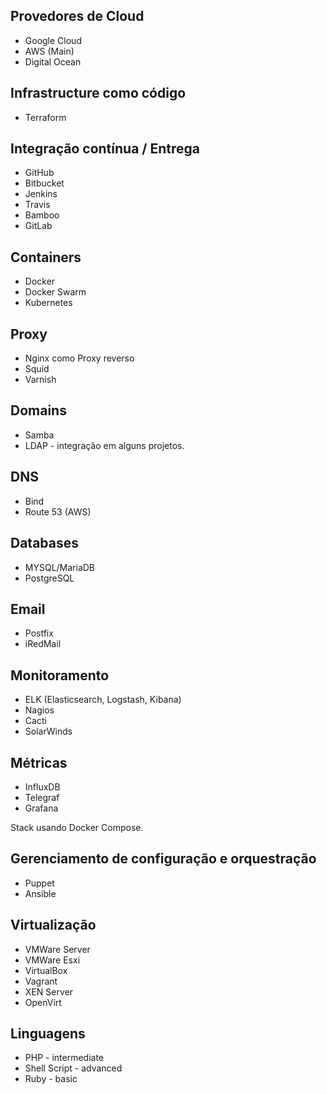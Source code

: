 ## Provedores de Cloud
* Google Cloud
* AWS (Main)
* Digital Ocean

## Infrastructure como código
* Terraform

## Integração contínua / Entrega
* GitHub
* Bitbucket
* Jenkins
* Travis
* Bamboo
* GitLab

## Containers
* Docker
* Docker Swarm
* Kubernetes

## Proxy
* Nginx como Proxy reverso
* Squid
* Varnish

## Domains
* Samba
* LDAP - integração em alguns projetos.

## DNS
* Bind
* Route 53 (AWS)

## Databases
* MYSQL/MariaDB
* PostgreSQL

## Email
* Postfix
* iRedMail

## Monitoramento
* ELK (Elasticsearch, Logstash, Kibana)
* Nagios
* Cacti
* SolarWinds

## Métricas
* InfluxDB
* Telegraf
* Grafana

Stack usando Docker Compose.

## Gerenciamento de configuração e orquestração
* Puppet
* Ansible

## Virtualização
* VMWare Server
* VMWare Esxi
* VirtualBox
* Vagrant
* XEN Server
* OpenVirt

## Linguagens
* PHP - intermediate
* Shell Script - advanced
* Ruby - basic
